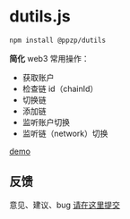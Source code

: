 # dutils.js
``` bash
npm install @ppzp/dutils
```

**简化** web3 常用操作：
+ 获取账户
+ 检查链 id（chainId）
+ 切换链
+ 添加链
+ 监听账户切换
+ 监听链（network）切换

[demo](https://ppz-pro.github.io/dutils.js/demo/)

## 反馈
意见、建议、bug [请在这里提交](https://github.com/ppz-pro/dutils.js/issues)
